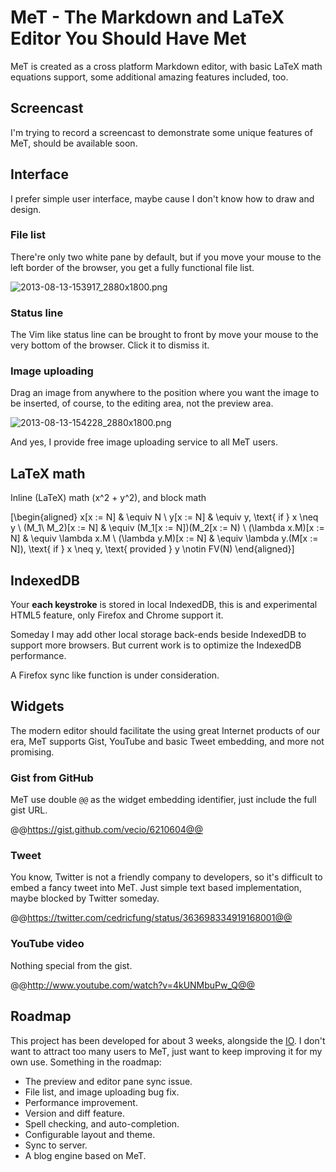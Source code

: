 MeT - The Markdown and LaTeX Editor You Should Have Met
=======================================================

MeT is created as a cross platform Markdown editor, with basic LaTeX math equations support, some additional amazing features included, too.




## Screencast

I'm trying to record a screencast to demonstrate some unique features of MeT, should be available soon.




## Interface

I prefer simple user interface, maybe cause I don't know how to draw and design.


### File list

There're only two white pane by default, but if you move your mouse to the left border of the browser, you get a fully functional file list.

![2013-08-13-153917_2880x1800.png](https://o.repo.io/130813y6HE.png)


### Status line

The Vim like status line can be brought to front by move your mouse to the very bottom of the browser. Click it to dismiss it.


### Image uploading

Drag an image from anywhere to the position where you want the image to be inserted, of course, to the editing area, not the preview area.

![2013-08-13-154228_2880x1800.png](https://o.repo.io/130813jOOZ.png)

And yes, I provide free image uploading service to all MeT users.




## LaTeX math

Inline \(LaTeX\) math \(x^2 + y^2\), and block math

\[\begin{aligned}
x[x := N] & \equiv N \\
y[x := N] & \equiv y, \text{ if } x \neq y \\
(M_1\ M_2)[x := N] & \equiv (M_1[x := N])(M_2[x := N) \\
(\lambda x.M)[x := N] & \equiv \lambda x.M \\
(\lambda y.M)[x := N] & \equiv \lambda y.(M[x := N]), \text{ if } x \neq y, \text{ provided } y \notin FV(N)
\end{aligned}\]




## IndexedDB

Your **each keystroke** is stored in local IndexedDB, this is and experimental HTML5 feature, only Firefox and Chrome support it.

Someday I may add other local storage back-ends beside IndexedDB to support more browsers. But current work is to optimize the IndexedDB performance.

A Firefox sync like function is under consideration.




## Widgets


The modern editor should facilitate the using great Internet products of our era, MeT supports Gist, YouTube and basic Tweet embedding, and more not promising.


### Gist from GitHub

MeT use double `@@` as the widget embedding identifier, just include the full gist URL.

@@https://gist.github.com/vecio/6210604@@


### Tweet

You know, Twitter is not a friendly company to developers, so it's difficult to embed a fancy tweet into MeT. Just simple text based implementation, maybe blocked by Twitter someday.

@@https://twitter.com/cedricfung/status/363698334919168001@@


### YouTube video

Nothing special from the gist.

@@http://www.youtube.com/watch?v=4kUNMbuPw_Q@@




## Roadmap

This project has been developed for about 3 weeks, alongside the [IO](https://i.repo.io). I don't want to attract too many users to MeT, just want to keep improving it for my own use. Something in the roadmap:

- The preview and editor pane sync issue.
- File list, and image uploading bug fix.
- Performance improvement.
- Version and diff feature.
- Spell checking, and auto-completion.
- Configurable layout and theme.
- Sync to server.
- A blog engine based on MeT.

